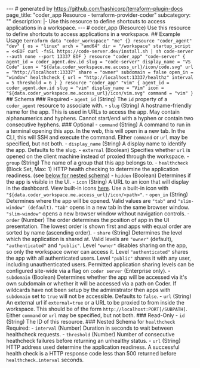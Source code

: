 --- # generated by https://github.com/hashicorp/terraform-plugin-docs page_title: "coder_app Resource - terraform-provider-coder" subcategory: "" description: |- Use this resource to define shortcuts to access applications in a workspace. --- # coder_app (Resource) Use this resource to define shortcuts to access applications in a workspace. ## Example Usage ```terraform data "coder_workspace" "me" {} resource "coder_agent" "dev" { os = "linux" arch = "amd64" dir = "/workspace" startup_script = <<EOF curl -fsSL https://code-server.dev/install.sh | sh code-server --auth none --port 13337 EOF } resource "coder_app" "code-server" { agent_id = coder_agent.dev.id slug = "code-server" display_name = "VS Code" icon = "${data.coder_workspace.me.access_url}/icon/code.svg" url = "http://localhost:13337" share = "owner" subdomain = false open_in = "window" healthcheck { url = "http://localhost:13337/healthz" interval = 5 threshold = 6 } } resource "coder_app" "vim" { agent_id = coder_agent.dev.id slug = "vim" display_name = "Vim" icon = "${data.coder_workspace.me.access_url}/icon/vim.svg" command = "vim" } ``` <!-- schema generated by tfplugindocs --> ## Schema ### Required - `agent_id` (String) The `id` property of a `coder_agent` resource to associate with. - `slug` (String) A hostname-friendly name for the app. This is used in URLs to access the app. May contain alphanumerics and hyphens. Cannot start/end with a hyphen or contain two consecutive hyphens. ### Optional - `command` (String) A command to run in a terminal opening this app. In the web, this will open in a new tab. In the CLI, this will SSH and execute the command. Either `command` or `url` may be specified, but not both. - `display_name` (String) A display name to identify the app. Defaults to the slug. - `external` (Boolean) Specifies whether `url` is opened on the client machine instead of proxied through the workspace. - `group` (String) The name of a group that this app belongs to. - `healthcheck` (Block Set, Max: 1) HTTP health checking to determine the application readiness. (see [below for nested schema](#nestedblock--healthcheck)) - `hidden` (Boolean) Determines if the app is visible in the UI. - `icon` (String) A URL to an icon that will display in the dashboard. View built-in icons [here](https://github.com/coder/coder/tree/main/site/static/icon). Use a built-in icon with `"${data.coder_workspace.me.access_url}/icon/<path>"`. - `open_in` (String) Determines where the app will be opened. Valid values are `"tab"` and `"slim-window" (default)`. `"tab"` opens in a new tab in the same browser window. `"slim-window"` opens a new browser window without navigation controls. - `order` (Number) The order determines the position of app in the UI presentation. The lowest order is shown first and apps with equal order are sorted by name (ascending order). - `share` (String) Determines the level which the application is shared at. Valid levels are `"owner"` (default), `"authenticated"` and `"public"`. Level `"owner"` disables sharing on the app, so only the workspace owner can access it. Level `"authenticated"` shares the app with all authenticated users. Level `"public"` shares it with any user, including unauthenticated users. Permitted application sharing levels can be configured site-wide via a flag on `coder server` (Enterprise only). - `subdomain` (Boolean) Determines whether the app will be accessed via it's own subdomain or whether it will be accessed via a path on Coder. If wildcards have not been setup by the administrator then apps with `subdomain` set to `true` will not be accessible. Defaults to `false`. - `url` (String) An external url if `external=true` or a URL to be proxied to from inside the workspace. This should be of the form `http://localhost:PORT[/SUBPATH]`. Either `command` or `url` may be specified, but not both. ### Read-Only - `id` (String) The ID of this resource. <a id="nestedblock--healthcheck"></a> ### Nested Schema for `healthcheck` Required: - `interval` (Number) Duration in seconds to wait between healthcheck requests. - `threshold` (Number) Number of consecutive heathcheck failures before returning an unhealthy status. - `url` (String) HTTP address used determine the application readiness. A successful health check is a HTTP response code less than 500 returned before `healthcheck.interval` seconds. 